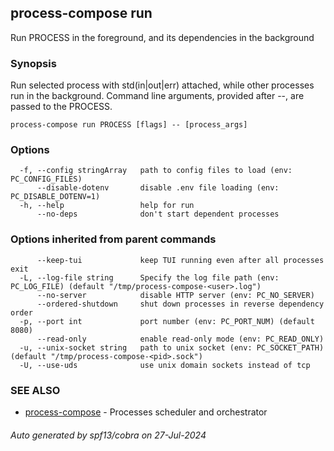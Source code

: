 ## process-compose run

Run PROCESS in the foreground, and its dependencies in the background

### Synopsis

Run selected process with std(in|out|err) attached, while other processes run in the background.
Command line arguments, provided after --, are passed to the PROCESS.

```
process-compose run PROCESS [flags] -- [process_args]
```

### Options

```
  -f, --config stringArray   path to config files to load (env: PC_CONFIG_FILES)
      --disable-dotenv       disable .env file loading (env: PC_DISABLE_DOTENV=1)
  -h, --help                 help for run
      --no-deps              don't start dependent processes
```

### Options inherited from parent commands

```
      --keep-tui             keep TUI running even after all processes exit
  -L, --log-file string      Specify the log file path (env: PC_LOG_FILE) (default "/tmp/process-compose-<user>.log")
      --no-server            disable HTTP server (env: PC_NO_SERVER)
      --ordered-shutdown     shut down processes in reverse dependency order
  -p, --port int             port number (env: PC_PORT_NUM) (default 8080)
      --read-only            enable read-only mode (env: PC_READ_ONLY)
  -u, --unix-socket string   path to unix socket (env: PC_SOCKET_PATH) (default "/tmp/process-compose-<pid>.sock")
  -U, --use-uds              use unix domain sockets instead of tcp
```

### SEE ALSO

* [process-compose](process-compose.md)	 - Processes scheduler and orchestrator

###### Auto generated by spf13/cobra on 27-Jul-2024
